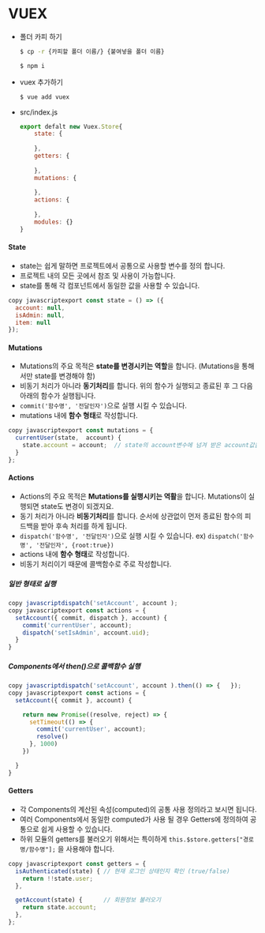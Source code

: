 # VUEX

- 폴더 카피 하기

  ```bash
  $ cp -r {카피할 폴더 이름/} {붙여넣을 폴더 이름}
  ```

  ```bash
  $ npm i
  ```

  

- vuex 추가하기

  ```bash
  $ vue add vuex
  ```



- src/index.js

  ```js
  export defalt new Vuex.Store{
      state: {
          
      },
      getters: {
          
      },
      mutations: {
          
      },
      actions: {
          
      },
      modules: {}
  }
  ```



#### State

- state는 쉽게 말하면 프로젝트에서 공통으로 사용할 변수를 정의 합니다.
- 프로젝트 내의 모든 곳에서 참조 및 사용이 가능합니다.
- state를 통해 각 컴포넌트에서 동일한 값을 사용할 수 있습니다.

```javascript
copy javascriptexport const state = () => ({
  account: null, 
  isAdmin: null, 
  item: null
});
```

#### Mutations

- Mutations의 주요 목적은 **state를 변경시키는 역할**을 합니다. (Mutations을 통해서만 state를 변경해야 함)
- 비동기 처리가 아니라 **동기처리**를 합니다. 위의 함수가 실행되고 종료된 후 그 다음 아래의 함수가 실행됩니다.
- `commit('함수명', '전달인자')`으로 실행 시킬 수 있습니다.
- mutations 내에 **함수 형태**로 작성합니다.

```javascript
copy javascriptexport const mutations = {
  currentUser(state,  account) {
    state.account = account;  // state의 account변수에 넘겨 받은 account값을 입력함
  }
};
```

#### Actions

- Actions의 주요 목적은 **Mutations를 실행시키는 역활**을 합니다. Mutations이 실행되면 state도 변경이 되겠지요.
- 동기 처리가 아니라 **비동기처리**를 합니다. 순서에 상관없이 먼저 종료된 함수의 피드백을 받아 후속 처리를 하게 됩니다.
- `dispatch('함수명', '전달인자')`으로 실행 시킬 수 있습니다. ex) `dispatch('함수명', '전달인자', {root:true})`
- actions 내에 **함수 형태**로 작성합니다.
- 비동기 처리이기 때문에 콜백함수로 주로 작성합니다.

##### 일반 형태로 실행

```javascript
copy javascriptdispatch('setAccount', account );
copy javascriptexport const actions = {
  setAccount({ commit, dispatch }, account) {
    commit('currentUser', account);
    dispatch('setIsAdmin', account.uid);
  }
}
```

##### Components에서 then()으로 콜백함수 실행

```javascript
copy javascriptdispatch('setAccount', account ).then(() => {   });
copy javascriptexport const actions = {
  setAccount({ commit }, account) {

    return new Promise((resolve, reject) => {
      setTimeout(() => {
        commit('currentUser', account);
        resolve()
      }, 1000)
    })

  }
}
```

#### Getters

- 각 Components의 계산된 속성(computed)의 공통 사용 정의라고 보시면 됩니다.
- 여러 Components에서 동일한 computed가 사용 될 경우 Getters에 정의하여 공통으로 쉽게 사용할 수 있습니다.
- 하위 모듈의 getters를 불러오기 위해서는 특이하게 `this.$store.getters["경로명/함수명"];` 을 사용해야 합니다.

```javascript
copy javascriptexport const getters = {
  isAuthenticated(state) { // 현재 로그인 상태인지 확인 (true/false)
    return !!state.user;
  },

  getAccount(state) {      // 회원정보 불러오기
    return state.account;
  },
};
```


